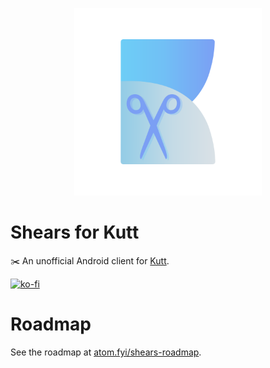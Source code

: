 <p align="center">
  <img src="data/shears-logo.svg" height="300"/>
</p>  

# Shears for Kutt

✂️ An unofficial Android client for [Kutt](http://kutt.it/).

[![ko-fi](https://ko-fi.com/img/githubbutton_sm.svg)](https://ko-fi.com/S6S64QETK)

# Roadmap
See the roadmap at [atom.fyi/shears-roadmap](http://atom.fyi/shears-roadmap).
